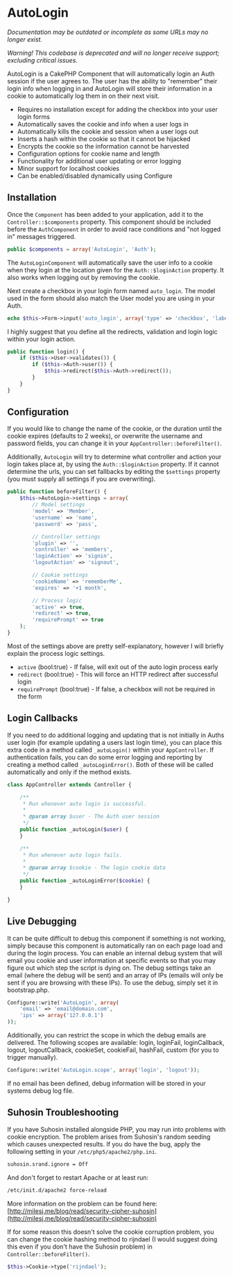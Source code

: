 # AutoLogin #

*Documentation may be outdated or incomplete as some URLs may no longer exist.*

*Warning! This codebase is deprecated and will no longer receive support; excluding critical issues.*

AutoLogin is a CakePHP Component that will automatically login an Auth session if the user agrees to. The user has the ability to "remember" their login info when logging in and AutoLogin will store their information in a cookie to automatically log them in on their next visit.

* Requires no installation except for adding the checkbox into your user login forms
* Automatically saves the cookie and info when a user logs in
* Automatically kills the cookie and session when a user logs out
* Inserts a hash within the cookie so that it cannot be hijacked
* Encrypts the cookie so the information cannot be harvested
* Configuration options for cookie name and length
* Functionality for additional user updating or error logging
* Minor support for localhost cookies
* Can be enabled/disabled dynamically using Configure

## Installation ##

Once the `Component` has been added to your application, add it to the `Controller::$components` property. This component should be included before the `AuthComponent` in order to avoid race conditions and "not logged in" messages triggered.

```php
public $components = array('AutoLogin', 'Auth');
```

The `AutoLoginComponent` will automatically save the user info to a cookie when they login at the location given for the `Auth::$loginAction` property. It also works when logging out by removing the cookie.

Next create a checkbox in your login form named `auto_login`. The model used in the form should also match the User model you are using in your Auth.

```php
echo $this->Form->input('auto_login', array('type' => 'checkbox', 'label' => 'Log me in automatically?'));
```

I highly suggest that you define all the redirects, validation and login logic within your login action.

```php
public function login() {
    if ($this->User->validates()) {
        if ($this->Auth->user()) {
            $this->redirect($this->Auth->redirect());
        }
    }
}
```

## Configuration ##

If you would like to change the name of the cookie, or the duration until the cookie expires (defaults to 2 weeks), or overwrite the username and password fields, you can change it in your `AppController::beforeFilter()`.

Additionally, `AutoLogin` will try to determine what controller and action your login takes place at, by using the `Auth::$loginAction` property. If it cannot determine the urls, you can set fallbacks by editing the `$settings` property (you must supply all settings if you are overwriting).

```php
public function beforeFilter() {
    $this->AutoLogin->settings = array(
        // Model settings
        'model' => 'Member',
        'username' => 'name',
        'password' => 'pass',

        // Controller settings
        'plugin' => '',
        'controller' => 'members',
        'loginAction' => 'signin',
        'logoutAction' => 'signout',

        // Cookie settings
        'cookieName' => 'rememberMe',
        'expires' => '+1 month',

        // Process logic
        'active' => true,
        'redirect' => true,
        'requirePrompt' => true
    );
}
```

Most of the settings above are pretty self-explanatory, however I will briefly explain the process logic settings.

* `active` (bool:true) - If false, will exit out of the auto login process early
* `redirect` (bool:true) - This will force an HTTP redirect after successful login
* `requirePrompt` (bool:true) - If false, a checkbox will not be required in the form

## Login Callbacks ##

If you need to do additional logging and updating that is not initially in Auths user login (for example updating a users last login time), you can place this extra code in a method called `_autoLogin()` within your `AppController`. If authentication fails, you can do some error logging and reporting by creating a method called `_autoLoginError()`. Both of these will be called automatically and only if the method exists.

```php
class AppController extends Controller {

    /**
     * Run whenever auto login is successful.
     *
     * @param array $user - The Auth user session
     */
    public function _autoLogin($user) {
    }

    /**
     * Run whenever auto login fails.
     *
     * @param array $cookie - The login cookie data
     */
    public function _autoLoginError($cookie) {
    }

}
```

## Live Debugging ##

It can be quite difficult to debug this component if something is not working, simply because this component is automatically ran on each page load and during the login process. You can enable an internal debug system that will email you cookie and user information at specific events so that you may figure out which step the script is dying on. The debug settings take an email (where the debug will be sent) and an array of IPs (emails will only be sent if you are browsing with these IPs). To use the debug, simply set it in bootstrap.php.

```php
Configure::write('AutoLogin', array(
    'email' => 'email@domain.com',
    'ips' => array('127.0.0.1')
));
```

Additionally, you can restrict the scope in which the debug emails are delivered. The following scopes are available: login, loginFail, loginCallback, logout, logoutCallback, cookieSet, cookieFail, hashFail, custom (for you to trigger manually).

```php
Configure::write('AutoLogin.scope', array('login', 'logout'));
```

 If no email has been defined, debug information will be stored in your systems debug log file.

## Suhosin Troubleshooting ##

If you have Suhosin installed alongside PHP, you may run into problems with cookie encryption. The problem arises from Suhosin's random seeding which causes unexpected results. If you do have the bug, apply the following setting in your `/etc/php5/apache2/php.ini`.

```bash
suhosin.srand.ignore = Off
```

And don't forget to restart Apache or at least run:

```bash
/etc/init.d/apache2 force-reload
```

More information on the problem can be found here: [http://milesj.me/blog/read/security-cipher-suhosin](http://milesj.me/blog/read/security-cipher-suhosin)

If for some reason this doesn't solve the cookie corruption problem, you can change the cookie hashing method to rijndael (I would suggest doing this even if you don't have the Suhosin problem) in `Controller::beforeFilter()`.

```php
$this->Cookie->type('rijndael');
```
